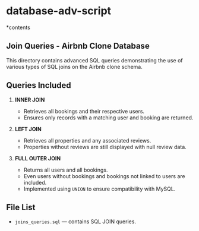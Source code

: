 # database-adv-script
*contents

## Join Queries - Airbnb Clone Database

This directory contains advanced SQL queries demonstrating the use of various types of SQL joins on the Airbnb clone schema.

## Queries Included

1. **INNER JOIN**
   - Retrieves all bookings and their respective users.
   - Ensures only records with a matching user and booking are returned.

2. **LEFT JOIN**
   - Retrieves all properties and any associated reviews.
   - Properties without reviews are still displayed with null review data.

3. **FULL OUTER JOIN**
   - Returns all users and all bookings.
   - Even users without bookings and bookings not linked to users are included.
   - Implemented using `UNION` to ensure compatibility with MySQL.

## File List

- `joins_queries.sql` — contains SQL JOIN queries.


